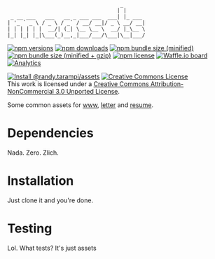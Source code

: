 ```
                                    _       
                                   | |      
 _ __ ___   ___   __ _ ___ ___  ___| |_ ___ 
| '_ ` _ \ / _ \ / _` / __/ __|/ _ \ __/ __|
| | | | | |  __/| (_| \__ \__ \  __/ |_\__ \
|_| |_| |_|\___(_)__,_|___/___/\___|\__|___/
```

[![npm versions](https://img.shields.io/npm/v/@randy.tarampi/assets.svg?style=flat-square)](https://www.npmjs.com/package/@randy.tarampi/assets) [![npm downloads](https://img.shields.io/npm/dt/@randy.tarampi/assets.svg?style=flat-square)](https://www.npmjs.com/package/@randy.tarampi/assets) [![npm bundle size (minified)](https://img.shields.io/bundlephobia/min/@randy.tarampi/assets.svg?style=flat-square)](https://www.npmjs.com/package/@randy.tarampi/assets) [![npm bundle size (minified + gzip)](https://img.shields.io/bundlephobia/minzip/@randy.tarampi/assets.svg?style=flat-square)](https://www.npmjs.com/package/@randy.tarampi/assets) [![npm license](https://img.shields.io/npm/l/@randy.tarampi/assets.svg?registry_uri=https%3A%2F%2Fregistry.npmjs.com&style=flat-square)](https://www.npmjs.com/package/@randy.tarampi/assets) [![Waffle.io board](https://badge.waffle.io/randytarampi/randytarampi.github.io.svg?columns=all&style=flat-square)](https://waffle.io/randytarampi/randytarampi.github.io) [![Analytics](https://ga-beacon.appspot.com/UA-50921068-1/github/randytarampi/me/tree/master/packages/asset?flat&useReferrer)](https://github.com/igrigorik/ga-beacon)

[![Install @randy.tarampi/assets](https://nodeico.herokuapp.com/@randy.tarampi/assets.svg)](https://www.npmjs.com/package/@randy.tarampi/assets) <a rel="license" href="http://creativecommons.org/licenses/by-nc/3.0/"><img alt="Creative Commons License" style="border-width:0" src="https://i.creativecommons.org/l/by-nc/3.0/88x31.png" /></a><br />This work is licensed under a <a rel="license" href="http://creativecommons.org/licenses/by-nc/3.0/">Creative Commons Attribution-NonCommercial 3.0 Unported License</a>.

Some common assets for [www](../www), [letter](../letter) and [resume](../resume).

# Dependencies

Nada. Zero. Zlich.

# Installation

Just clone it and you're done.

# Testing

Lol. What tests? It's just assets
